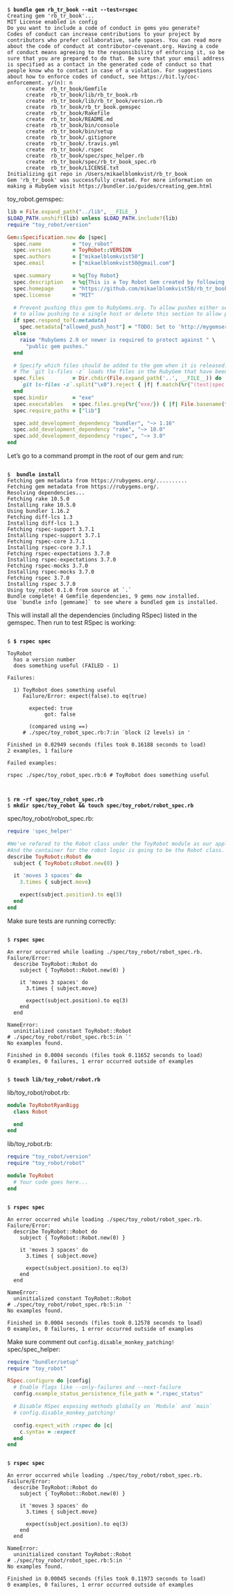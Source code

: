 <pre><code>
$ <b>bundle gem rb_tr_book --mit --test=rspec</b>
Creating gem 'rb_tr_book'...
MIT License enabled in config
Do you want to include a code of conduct in gems you generate?
Codes of conduct can increase contributions to your project by contributors who prefer collaborative, safe spaces. You can read more about the code of conduct at contributor-covenant.org. Having a code of conduct means agreeing to the responsibility of enforcing it, so be sure that you are prepared to do that. Be sure that your email address is specified as a contact in the generated code of conduct so that people know who to contact in case of a violation. For suggestions about how to enforce codes of conduct, see https://bit.ly/coc-enforcement. y/(n): n
      create  rb_tr_book/Gemfile
      create  rb_tr_book/lib/rb_tr_book.rb
      create  rb_tr_book/lib/rb_tr_book/version.rb
      create  rb_tr_book/rb_tr_book.gemspec
      create  rb_tr_book/Rakefile
      create  rb_tr_book/README.md
      create  rb_tr_book/bin/console
      create  rb_tr_book/bin/setup
      create  rb_tr_book/.gitignore
      create  rb_tr_book/.travis.yml
      create  rb_tr_book/.rspec
      create  rb_tr_book/spec/spec_helper.rb
      create  rb_tr_book/spec/rb_tr_book_spec.rb
      create  rb_tr_book/LICENSE.txt
Initializing git repo in /Users/mikaelblomkvist/rb_tr_book
Gem 'rb_tr_book' was successfully created. For more information on making a RubyGem visit https://bundler.io/guides/creating_gem.html
</pre></code>

toy_robot.gemspec:
```ruby
lib = File.expand_path("../lib", __FILE__)
$LOAD_PATH.unshift(lib) unless $LOAD_PATH.include?(lib)
require "toy_robot/version"

Gem::Specification.new do |spec|
  spec.name          = "toy_robot"
  spec.version       = ToyRobot::VERSION
  spec.authors       = ["mikaelblomkvist50"]
  spec.email         = ["mikaelblomkvist50@gmail.com"]

  spec.summary       = %q{Toy Robot}
  spec.description   = %q{This is a Toy Robot Gem created by following Ryan Bigg's book.}
  spec.homepage      = "https://github.com/mikaelblomkvist50/rb_tr_book"
  spec.license       = "MIT"

  # Prevent pushing this gem to RubyGems.org. To allow pushes either set the 'allowed_push_host'
  # to allow pushing to a single host or delete this section to allow pushing to any host.
  if spec.respond_to?(:metadata)
    spec.metadata["allowed_push_host"] = "TODO: Set to 'http://mygemserver.com'"
  else
    raise "RubyGems 2.0 or newer is required to protect against " \
      "public gem pushes."
  end

  # Specify which files should be added to the gem when it is released.
  # The `git ls-files -z` loads the files in the RubyGem that have been added into git.
  spec.files         = Dir.chdir(File.expand_path('..', __FILE__)) do
    `git ls-files -z`.split("\x0").reject { |f| f.match(%r{^(test|spec|features)/}) }
  end
  spec.bindir        = "exe"
  spec.executables   = spec.files.grep(%r{^exe/}) { |f| File.basename(f) }
  spec.require_paths = ["lib"]

  spec.add_development_dependency "bundler", "~> 1.16"
  spec.add_development_dependency "rake", "~> 10.0"
  spec.add_development_dependency "rspec", "~> 3.0"
end
```

Let’s go to a command prompt in the root of our gem and run:
<pre><code>
$ <b> bundle install</b>
Fetching gem metadata from https://rubygems.org/..........
Fetching gem metadata from https://rubygems.org/.
Resolving dependencies...
Fetching rake 10.5.0
Installing rake 10.5.0
Using bundler 1.16.2
Fetching diff-lcs 1.3
Installing diff-lcs 1.3
Fetching rspec-support 3.7.1
Installing rspec-support 3.7.1
Fetching rspec-core 3.7.1
Installing rspec-core 3.7.1
Fetching rspec-expectations 3.7.0
Installing rspec-expectations 3.7.0
Fetching rspec-mocks 3.7.0
Installing rspec-mocks 3.7.0
Fetching rspec 3.7.0
Installing rspec 3.7.0
Using toy_robot 0.1.0 from source at `.`
Bundle complete! 4 Gemfile dependencies, 9 gems now installed.
Use `bundle info [gemname]` to see where a bundled gem is installed.
</pre></code>

This will install all the dependencies (including RSpec) listed in the gemspec. Then run to test RSpec is working:
<pre><code>
$ <b>$ rspec spec</b>

ToyRobot
  has a version number
  does something useful (FAILED - 1)

Failures:

  1) ToyRobot does something useful
     Failure/Error: expect(false).to eq(true)

       expected: true
            got: false

       (compared using ==)
     # ./spec/toy_robot_spec.rb:7:in `block (2 levels) in <top (required)>'

Finished in 0.02949 seconds (files took 0.16188 seconds to load)
2 examples, 1 failure

Failed examples:

rspec ./spec/toy_robot_spec.rb:6 # ToyRobot does something useful

</pre></code>

<pre><code>
$ <b>rm -rf spec/toy_robot_spec.rb</b>
$ <b>mkdir spec/toy_robot && touch spec/toy_robot/robot_spec.rb</b>
</pre></code>

spec/toy_robot/robot_spec.rb:
```ruby
require 'spec_helper'

#We've refered to the Robot class under the ToyRobot module as our application is called ToyRobot.
#And the container for the robot logic is going to be the Robot class.
describe ToyRobot::Robot do
  subject { ToyRobot::Robot.new(0) }

  it 'moves 3 spaces' do
    3.times { subject.move}

    expect(subject.position).to eq(3)
  end
end
```

Make sure tests are running correctly:
<pre><code>
$ <b>rspec spec</b>

An error occurred while loading ./spec/toy_robot/robot_spec.rb.
Failure/Error:
  describe ToyRobot::Robot do
    subject { ToyRobot::Robot.new(0) }

    it 'moves 3 spaces' do
      3.times { subject.move}

      expect(subject.position).to eq(3)
    end
  end

NameError:
  uninitialized constant ToyRobot::Robot
# ./spec/toy_robot/robot_spec.rb:5:in `<top (required)>'
No examples found.

Finished in 0.0004 seconds (files took 0.11652 seconds to load)
0 examples, 0 failures, 1 error occurred outside of examples
</pre></code>

<pre><code>
$ <b>touch lib/toy_robot/robot.rb</b>
</pre></code>

lib/toy_robot/robot.rb:
```ruby
module ToyRobotRyanBigg
  class Robot

  end
end
```

lib/toy_robot.rb:
```ruby
require "toy_robot/version"
require "toy_robot/robot"

module ToyRobot
  # Your code goes here...
end
```

<pre><code>
$ <b>rspec spec</b>

An error occurred while loading ./spec/toy_robot/robot_spec.rb.
Failure/Error:
  describe ToyRobot::Robot do
    subject { ToyRobot::Robot.new(0) }

    it 'moves 3 spaces' do
      3.times { subject.move}

      expect(subject.position).to eq(3)
    end
  end

NameError:
  uninitialized constant ToyRobot::Robot
# ./spec/toy_robot/robot_spec.rb:5:in `<top (required)>'
No examples found.

Finished in 0.0004 seconds (files took 0.12578 seconds to load)
0 examples, 0 failures, 1 error occurred outside of examples
</pre></code>

Make sure comment out `config.disable_monkey_patching!` spec/spec_helper:
```ruby
require "bundler/setup"
require "toy_robot"

RSpec.configure do |config|
  # Enable flags like --only-failures and --next-failure
  config.example_status_persistence_file_path = ".rspec_status"

  # Disable RSpec exposing methods globally on `Module` and `main`
  # config.disable_monkey_patching!

  config.expect_with :rspec do |c|
    c.syntax = :expect
  end
end
```

<pre><code>
$ <b>rspec spec</b>

An error occurred while loading ./spec/toy_robot/robot_spec.rb.
Failure/Error:
  describe ToyRobot::Robot do
    subject { ToyRobot::Robot.new(0) }

    it 'moves 3 spaces' do
      3.times { subject.move}

      expect(subject.position).to eq(3)
    end
  end

NameError:
  uninitialized constant ToyRobot::Robot
# ./spec/toy_robot/robot_spec.rb:5:in `<top (required)>'
No examples found.

Finished in 0.00045 seconds (files took 0.11973 seconds to load)
0 examples, 0 failures, 1 error occurred outside of examples
</pre></code>
